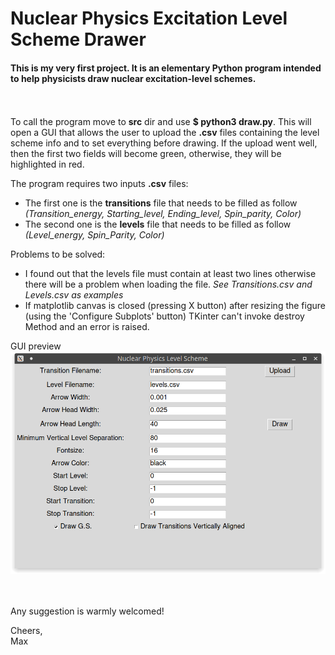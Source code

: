 # Nuclear Physics Excitation Level Scheme Drawer

#### This is my very first project. It is an elementary Python program intended to help physicists draw nuclear excitation-level schemes.
\
\
To call the program move to **src** dir and use **$ python3 draw.py**. This will open a GUI that allows the user to upload the **.csv** files containing the level scheme info and to set everything before drawing.
If the upload went well, then the first two fields will become green, otherwise, they will be highlighted in red.


The program requires two inputs **.csv** files:

- The first one is the **transitions** file that needs to be filled as follow *(Transition_energy, Starting_level, Ending_level, Spin_parity, Color)*
- The second one is the **levels** file that needs to be filled as follow *(Level_energy, Spin_Parity, Color)*
    
Problems to be solved:

- I found out that the levels file must contain at least two lines otherwise there will be a problem when loading the file.
   *See Transitions.csv and Levels.csv as examples*
- If matplotlib canvas is closed (pressing X button) after resizing the figure (using the 'Configure Subplots' button) TKinter can't invoke destroy Method and an error is raised. 

GUI preview
![GUI preview](https://github.com/MassiGitRep/Level-Scheme-Drawer-for-Nuclear-Physics/blob/main/images/GUI_new.png)

\
\
Any suggestion is warmly welcomed!

Cheers,
\
Max
